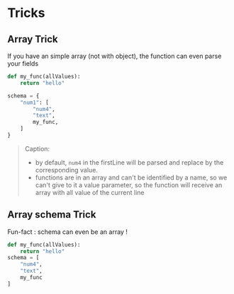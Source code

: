 # Tricks

## Array Trick

If you have an simple array (not with object), the function can even parse your fields

```python
def my_func(allValues):
    return "hello"

schema = {
    "num1": [
        "num4",
        "text",
        my_func,
    ]
}
```

> Caption:
>
> - by default, `num4` in the firstLine will be parsed and replace by the corresponding value.
> - functions are in an array and can't be identified by a name, so we can't give to it a value parameter, so the function will receive an array with all value of the current line

## Array schema Trick

Fun-fact : schema can even be an array !

```python
def my_func(allValues):
    return "hello"
schema = [
    "num4",
    "text",
    my_func
]
```

